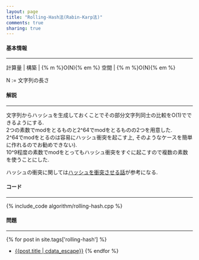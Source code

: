 ```yaml
---
layout: page
title: "Rolling-Hash法(Rabin-Karp法)"
comments: true
sharing: true
---
```


#### 基本情報
  
***

計算量 |
構築 | {% m %}O(N){% em %}
空間 | {% m %}O(N){% em %}
  
N := 文字列の長さ  
  

#### 解説

***

文字列からハッシュを生成しておくことでその部分文字列同士の比較をO(1)でできるようにする.  
2つの素数でmodをとるものと2^64でmodをとるものの2つを用意した.  
2^64でmodをとるのは容易にハッシュ衝突を起こす上, そのようなケースを簡単に作れるのでお勧めできない).  
10^9程度の素数でmodをとってもハッシュ衝突をすぐに起こすので複数の素数を使うことにした.  
  
ハッシュの衝突に関しては[ハッシュを衝突させる話](http://hos.ac/blog/#blog0003)が参考になる.


#### コード

***

{% include_code algorithm/rolling-hash.cpp %}

#### 問題

***

{% for post in site.tags['rolling-hash'] %}
* [{{post.title | cdata_escape}}]({{post.url}})
{% endfor %}


